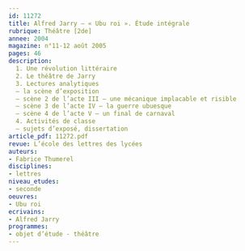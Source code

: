 ```yaml
---
id: 11272
title: Alfred Jarry – « Ubu roi ». Étude intégrale
rubrique: Théâtre [2de]
annee: 2004
magazine: n°11-12 août 2005
pages: 46
description: 
  1. Une révolution littéraire
  2. Le théâtre de Jarry
  3. Lectures analytiques
  – la scène d’exposition
  – scène 2 de l’acte III – une mécanique implacable et risible
  – scène 3 de l’acte IV – la guerre ubuesque
  – scène 4 de l’acte V – un final de carnaval
  4. Activités de classe
  – sujets d’exposé, dissertation
article_pdf: 11272.pdf
revue: L’école des lettres des lycées
auteurs:
- Fabrice Thumerel
disciplines:
- lettres
niveau_etudes:
- seconde
oeuvres:
- Ubu roi
ecrivains:
- Alfred Jarry
programmes:
- objet d’étude - théâtre
---
```

